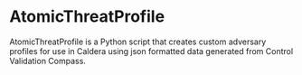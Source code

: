 # AtomicThreatProfile
AtomicThreatProfile is a Python script that creates custom adversary profiles for use in Caldera using json formatted data generated from Control Validation Compass.
